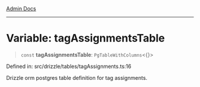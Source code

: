 [Admin Docs](/)

***

# Variable: tagAssignmentsTable

> `const` **tagAssignmentsTable**: `PgTableWithColumns`\<\{\}\>

Defined in: src/drizzle/tables/tagAssignments.ts:16

Drizzle orm postgres table definition for tag assignments.
